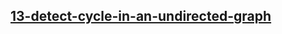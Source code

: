 <h2><a href="https://www.codingninjas.com/studio/problems/detect-cycle-in-an-undirected-graph-_758967">13-detect-cycle-in-an-undirected-graph